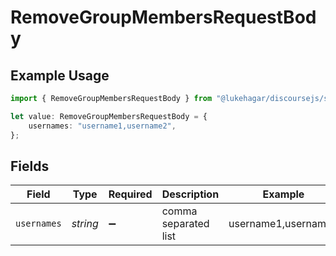 # RemoveGroupMembersRequestBody

## Example Usage

```typescript
import { RemoveGroupMembersRequestBody } from "@lukehagar/discoursejs/sdk/models/operations";

let value: RemoveGroupMembersRequestBody = {
    usernames: "username1,username2",
};
```

## Fields

| Field                | Type                 | Required             | Description          | Example              |
| -------------------- | -------------------- | -------------------- | -------------------- | -------------------- |
| `usernames`          | *string*             | :heavy_minus_sign:   | comma separated list | username1,username2  |